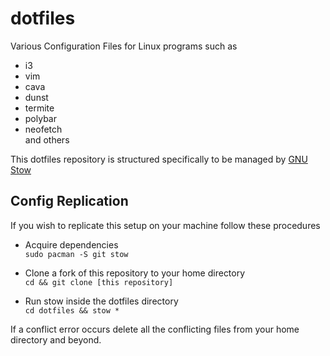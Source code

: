 # dotfiles
Various Configuration Files for Linux programs such as
- i3
- vim
- cava
- dunst
- termite
- polybar
- neofetch  
and others

This dotfiles repository is structured specifically to be managed by [GNU Stow](https://www.gnu.org/software/stow/)

## Config Replication
If you wish to replicate this setup on your machine follow these procedures

- Acquire dependencies  
`sudo pacman -S git stow`

- Clone a fork of this repository to your home directory  
`cd && git clone [this repository]`

- Run stow inside the dotfiles directory  
`cd dotfiles && stow *`

If a conflict error occurs delete all the conflicting files from your home directory and beyond.
